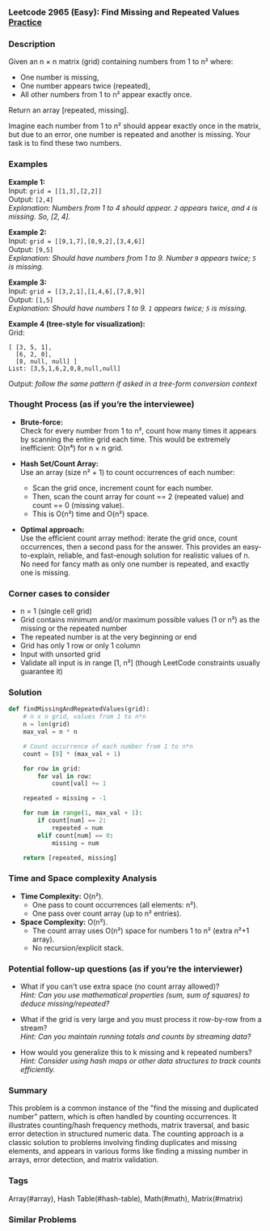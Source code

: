 ### Leetcode 2965 (Easy): Find Missing and Repeated Values [Practice](https://leetcode.com/problems/find-missing-and-repeated-values)

### Description  
Given an n × n matrix (grid) containing numbers from 1 to n² where:
- One number is missing,
- One number appears twice (repeated),
- All other numbers from 1 to n² appear exactly once.

Return an array [repeated, missing].

Imagine each number from 1 to n² should appear exactly once in the matrix, but due to an error, one number is repeated and another is missing. Your task is to find these two numbers.

### Examples  

**Example 1:**  
Input: `grid = [[1,3],[2,2]]`  
Output: `[2,4]`  
*Explanation: Numbers from 1 to 4 should appear. `2` appears twice, and `4` is missing. So, [2, 4].*

**Example 2:**  
Input: `grid = [[9,1,7],[8,9,2],[3,4,6]]`  
Output: `[9,5]`  
*Explanation: Should have numbers from 1 to 9. Number `9` appears twice; `5` is missing.*

**Example 3:**  
Input: `grid = [[3,2,1],[1,4,6],[7,8,9]]`  
Output: `[1,5]`  
*Explanation: Should have numbers 1 to 9. `1` appears twice; `5` is missing.*

**Example 4 (tree-style for visualization):**  
Grid:  
```
[ [3, 5, 1],
  [6, 2, 0],
  [8, null, null] ]
List: [3,5,1,6,2,0,8,null,null]
```
Output: *follow the same pattern if asked in a tree-form conversion context*

### Thought Process (as if you’re the interviewee)  

- **Brute-force:**  
  Check for every number from 1 to n², count how many times it appears by scanning the entire grid each time. This would be extremely inefficient: O(n⁴) for n × n grid.

- **Hash Set/Count Array:**  
  Use an array (size n² + 1) to count occurrences of each number:
  - Scan the grid once, increment count for each number.
  - Then, scan the count array for count == 2 (repeated value) and count == 0 (missing value).
  - This is O(n²) time and O(n²) space.
  
- **Optimal approach:**  
  Use the efficient count array method: iterate the grid once, count occurrences, then a second pass for the answer. This provides an easy-to-explain, reliable, and fast-enough solution for realistic values of n.  
  No need for fancy math as only one number is repeated, and exactly one is missing.

### Corner cases to consider  
- n = 1 (single cell grid)
- Grid contains minimum and/or maximum possible values (1 or n²) as the missing or the repeated number
- The repeated number is at the very beginning or end
- Grid has only 1 row or only 1 column
- Input with unsorted grid
- Validate all input is in range [1, n²] (though LeetCode constraints usually guarantee it)

### Solution

```python
def findMissingAndRepeatedValues(grid):
    # n x n grid, values from 1 to n*n
    n = len(grid)
    max_val = n * n

    # Count occurrence of each number from 1 to n*n
    count = [0] * (max_val + 1)

    for row in grid:
        for val in row:
            count[val] += 1

    repeated = missing = -1

    for num in range(1, max_val + 1):
        if count[num] == 2:
            repeated = num
        elif count[num] == 0:
            missing = num

    return [repeated, missing]
```

### Time and Space complexity Analysis  

- **Time Complexity:** O(n²).  
  - One pass to count occurrences (all elements: n²).
  - One pass over count array (up to n² entries).
- **Space Complexity:** O(n²).  
  - The count array uses O(n²) space for numbers 1 to n² (extra n²+1 array).  
  - No recursion/explicit stack.

### Potential follow-up questions (as if you’re the interviewer)  

- What if you can't use extra space (no count array allowed)?  
  *Hint: Can you use mathematical properties (sum, sum of squares) to deduce missing/repeated?*

- What if the grid is very large and you must process it row-by-row from a stream?  
  *Hint: Can you maintain running totals and counts by streaming data?*

- How would you generalize this to k missing and k repeated numbers?  
  *Hint: Consider using hash maps or other data structures to track counts efficiently.*

### Summary
This problem is a common instance of the "find the missing and duplicated number" pattern, which is often handled by counting occurrences. It illustrates counting/hash frequency methods, matrix traversal, and basic error detection in structured numeric data. The counting approach is a classic solution to problems involving finding duplicates and missing elements, and appears in various forms like finding a missing number in arrays, error detection, and matrix validation.

### Tags
Array(#array), Hash Table(#hash-table), Math(#math), Matrix(#matrix)

### Similar Problems
